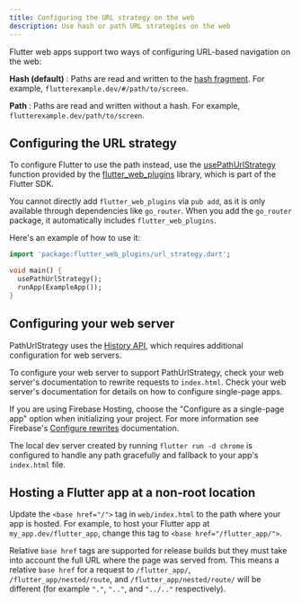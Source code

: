 ```yaml
---
title: Configuring the URL strategy on the web
description: Use hash or path URL strategies on the web
---
```


Flutter web apps support two ways of configuring
URL-based navigation on the web:

**Hash (default)**
: Paths are read and written to the [hash fragment][].
For example, `flutterexample.dev/#/path/to/screen`.

**Path**
:  Paths are read and written without a hash. For example,
`flutterexample.dev/path/to/screen`.

## Configuring the URL strategy

To configure Flutter to use the path instead, use the
[usePathUrlStrategy][] function provided by the [flutter_web_plugins][] library,
which is part of the Flutter SDK.

You cannot directly add `flutter_web_plugins` via `pub add`,
as it is only available through dependencies like `go_router`. 
When you add the `go_router` package, it automatically includes
`flutter_web_plugins`. 

Here's an example of how to use it:

```dart
import 'package:flutter_web_plugins/url_strategy.dart';

void main() {
  usePathUrlStrategy();
  runApp(ExampleApp());
}
```

## Configuring your web server

PathUrlStrategy uses the [History API][], which requires additional
configuration for web servers.

To configure your web server to support PathUrlStrategy, check your web server's
documentation to rewrite requests to `index.html`. Check your web server's
documentation for details on how to configure single-page apps.

If you are using Firebase Hosting, choose the "Configure as a single-page app"
option when initializing your project. For more information see Firebase's
[Configure rewrites][] documentation.

The local dev server created by running `flutter run -d chrome` is configured to
handle any path gracefully and fallback to your app's `index.html` file.

## Hosting a Flutter app at a non-root location

Update the `<base href="/">` tag in `web/index.html`
to the path where your app is hosted.
For example, to host your Flutter app at
`my_app.dev/flutter_app`, change
this tag to `<base href="/flutter_app/">`.

Relative `base href` tags are supported for release builds but they must take
into account the full URL where the page was served from.
This means a relative `base href` for a request to `/flutter_app/`,
`/flutter_app/nested/route`, and `/flutter_app/nested/route/` will be different
(for example `"."`, `".."`, and `"../.."` respectively).

[hash fragment]: https://en.wikipedia.org/wiki/Uniform_Resource_Locator#Syntax
[`HashUrlStrategy`]: {{site.api}}/flutter/flutter_web_plugins/HashUrlStrategy-class.html
[`PathUrlStrategy`]: {{site.api}}/flutter/flutter_web_plugins/PathUrlStrategy-class.html
[`setUrlStrategy`]: {{site.api}}/flutter/flutter_web_plugins/setUrlStrategy.html
[`url_strategy`]: {{site.pub-pkg}}/url_strategy
[usePathUrlStrategy]: {{site.api}}/flutter/flutter_web_plugins/usePathUrlStrategy.html
[flutter_web_plugins]: {{site.api}}/flutter/flutter_web_plugins/flutter_web_plugins-library.html
[History API]: https://developer.mozilla.org/en-US/docs/Web/API/History_API
[Configure rewrites]: {{site.firebase}}/docs/hosting/full-config#rewrites
